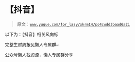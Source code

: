 # 【抖音】

> 原文：[`www.yuque.com/for_lazy/xkrm14/po4cwdd3baad6a2i`](https://www.yuque.com/for_lazy/xkrm14/po4cwdd3baad6a2i)

以下为：【抖音】相关风向标

完整生财周报见懒人专属群~

公众号懒人找资源，懒人专属群分享

